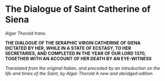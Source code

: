 # The Dialogue of Saint Catherine of Siena

*Algar Thorold trans.*

**THE DIALOGUE OF THE SERAPHIC VIRGIN CATHERINE OF SIENA DICTATED BY HER, WHILE IN A STATE OF ECSTASY, TO HER SECRETARIES, AND COMPLETED IN THE YEAR OF OUR LORD 1370,
TOGETHER WITH AN ACCOUNT OF HER DEATH BY AN EYE-WITNESS**

*Translated from the original Italian, and preceded by an introduction on the life and times of the Saint, by Algar Thorold
A new and abridged edition*
